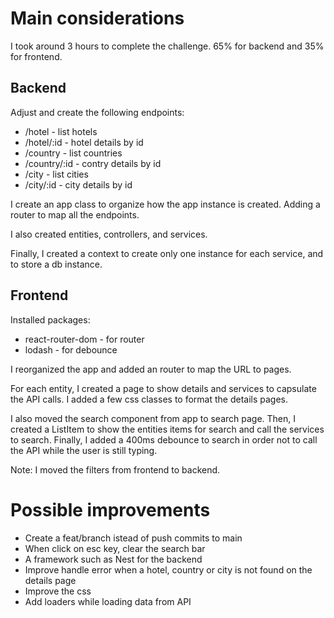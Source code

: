 # Main considerations

I took around 3 hours to complete the challenge. 65% for backend and 35% for frontend.

## Backend

Adjust and create the following endpoints:

- /hotel - list hotels
- /hotel/:id - hotel details by id
- /country - list countries
- /country/:id - contry details by id
- /city - list cities
- /city/:id - city details by id

I create an app class to organize how the app instance is created. Adding a router to map all the endpoints.

I also created entities, controllers, and services.

Finally, I created a context to create only one instance for each service, and to store a db instance.

## Frontend

Installed packages:

- react-router-dom - for router
- lodash - for debounce

I reorganized the app and added an router to map the URL to pages.

For each entity, I created a page to show details and services to capsulate the API calls. I added a few css classes to format the details pages.

I also moved the search component from app to search page.
Then, I created a ListItem to show the entities items for search and call the services to search.
Finally, I added a 400ms debounce to search in order not to call the API while the user is still typing.

Note: I moved the filters from frontend to backend.

# Possible improvements

- Create a feat/branch istead of push commits to main
- When click on esc key, clear the search bar
- A framework such as Nest for the backend
- Improve handle error when a hotel, country or city is not found on the details page
- Improve the css
- Add loaders while loading data from API
